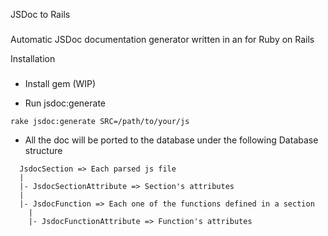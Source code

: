 JSDoc to Rails
###

Automatic JSDoc documentation generator written in an for Ruby on Rails

Installation
###

* Install gem (WIP)

* Run jsdoc:generate

```
rake jsdoc:generate SRC=/path/to/your/js
```

* All the doc will be ported to the database under the following Database structure

```
  JsdocSection => Each parsed js file
  |
  |- JsdocSectionAttribute => Section's attributes
  |
  |- JsdocFunction => Each one of the functions defined in a section
    |
    |- JsdocFunctionAttribute => Function's attributes
```
